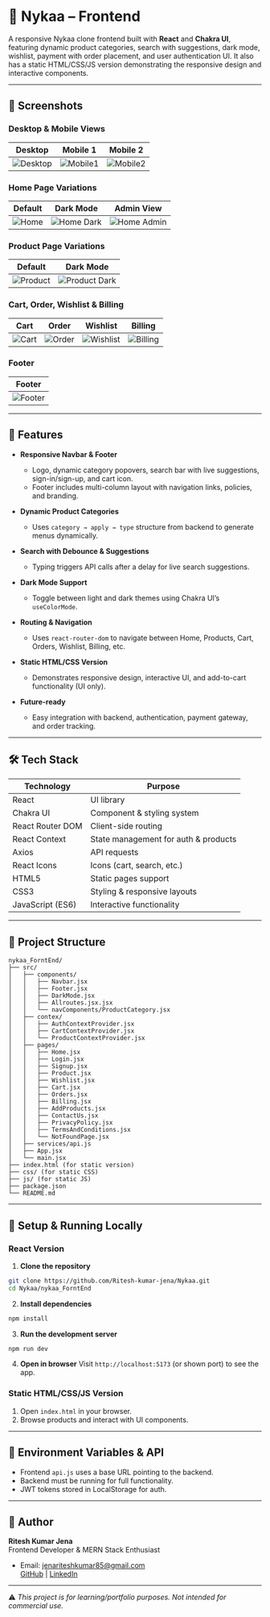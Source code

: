 # 🛒 Nykaa – Frontend 

A responsive Nykaa clone frontend built with **React** and **Chakra UI**, featuring dynamic product categories, search with suggestions, dark mode, wishlist, payment with order placement, and user authentication UI. It also has a static HTML/CSS/JS version demonstrating the responsive design and interactive components.

---

## 📸 Screenshots

### Desktop & Mobile Views

| Desktop | Mobile 1 | Mobile 2 |
|---------|----------|----------|
| ![Desktop](https://res.cloudinary.com/dy9gltg7s/image/upload/v1759536300/Screenshot_2025-10-04_050050_kxpjbv.png) | ![Mobile1](https://res.cloudinary.com/dy9gltg7s/image/upload/v1759536441/Screenshot_2025-10-04_051423_vu4jh2.png) | ![Mobile2](https://res.cloudinary.com/dy9gltg7s/image/upload/v1759536609/Screenshot_2025-10-04_051537_mrsgoe.png) |

### Home Page Variations

| Default | Dark Mode | Admin View |
|---------|-----------|------------|
| ![Home](https://res.cloudinary.com/dy9gltg7s/image/upload/v1759536697/Screenshot_2025-10-04_050223_jrvne1.png) | ![Home Dark](https://res.cloudinary.com/dy9gltg7s/image/upload/v1759536772/Screenshot_2025-10-04_050405_l5csly.png) | ![Home Admin](https://res.cloudinary.com/dy9gltg7s/image/upload/v1759536911/Screenshot_2025-10-04_050449_coy4tt.png) |

### Product Page Variations

| Default | Dark Mode |
|---------|-----------|
| ![Product](https://res.cloudinary.com/dy9gltg7s/image/upload/v1759536950/Screenshot_2025-10-04_050716_ofe88q.png) | ![Product Dark](https://res.cloudinary.com/dy9gltg7s/image/upload/v1759536998/Screenshot_2025-10-04_050734_a5hp06.png) |

### Cart, Order, Wishlist & Billing

| Cart | Order | Wishlist | Billing |
|------|-------|----------|---------|
| ![Cart](https://res.cloudinary.com/dy9gltg7s/image/upload/v1759537073/Screenshot_2025-10-04_050816_bf41qi.png) | ![Order](https://res.cloudinary.com/dy9gltg7s/image/upload/v1759537117/Screenshot_2025-10-04_050538_ifxifn.png) | ![Wishlist](https://res.cloudinary.com/dy9gltg7s/image/upload/v1759537278/Screenshot_2025-10-04_050650_qxptoo.png) | ![Billing](https://res.cloudinary.com/dy9gltg7s/image/upload/v1759537321/Screenshot_2025-10-04_051152_h8gytq.png) |

### Footer

| Footer |
|--------|
| ![Footer](https://res.cloudinary.com/dy9gltg7s/image/upload/v1759537373/Screenshot_2025-10-04_052004_bhysaa.png) |


---

## 🚀 Features

- **Responsive Navbar & Footer**
  - Logo, dynamic category popovers, search bar with live suggestions, sign-in/sign-up, and cart icon.
  - Footer includes multi-column layout with navigation links, policies, and branding.

- **Dynamic Product Categories**
  - Uses `category → apply → type` structure from backend to generate menus dynamically.

- **Search with Debounce & Suggestions**
  - Typing triggers API calls after a delay for live search suggestions.

- **Dark Mode Support**
  - Toggle between light and dark themes using Chakra UI’s `useColorMode`.

- **Routing & Navigation**
  - Uses `react-router-dom` to navigate between Home, Products, Cart, Orders, Wishlist, Billing, etc.

- **Static HTML/CSS Version**
  - Demonstrates responsive design, interactive UI, and add-to-cart functionality (UI only).

- **Future-ready**
  - Easy integration with backend, authentication, payment gateway, and order tracking.

---

## 🛠 Tech Stack

| Technology | Purpose |
|------------|---------|
| React | UI library |
| Chakra UI | Component & styling system |
| React Router DOM | Client-side routing |
| React Context | State management for auth & products |
| Axios | API requests |
| React Icons | Icons (cart, search, etc.) |
| HTML5 | Static pages support |
| CSS3 | Styling & responsive layouts |
| JavaScript (ES6) | Interactive functionality |

---

## 📁 Project Structure

```
nykaa_ForntEnd/
├── src/
│   ├── components/
│   │   ├── Navbar.jsx
│   │   ├── Footer.jsx
│   │   ├── DarkMode.jsx
│   │   ├── Allroutes.jsx.jsx
│   │   └── navComponents/ProductCategory.jsx
│   ├── contex/
│   │   ├── AuthContextProvider.jsx
│   │   ├── CartContextProvider.jsx
│   │   └── ProductContextProvider.jsx
│   ├── pages/
│   │   ├── Home.jsx
│   │   ├── Login.jsx
│   │   ├── Signup.jsx
│   │   ├── Product.jsx
│   │   ├── Wishlist.jsx
│   │   ├── Cart.jsx
│   │   ├── Orders.jsx
│   │   ├── Billing.jsx
│   │   ├── AddProducts.jsx
│   │   ├── ContactUs.jsx
│   │   ├── PrivacyPolicy.jsx
│   │   ├── TermsAndConditions.jsx
│   │   └── NotFoundPage.jsx
│   ├── services/api.js
│   ├── App.jsx
│   └── main.jsx
├── index.html (for static version)
├── css/ (for static CSS)
├── js/ (for static JS)
├── package.json
└── README.md
```

---

## 🎯 Setup & Running Locally

### React Version
1. **Clone the repository**
```bash
git clone https://github.com/Ritesh-kumar-jena/Nykaa.git
cd Nykaa/nykaa_ForntEnd
```

2. **Install dependencies**
```bash
npm install
```

3. **Run the development server**
```bash
npm run dev
```

4. **Open in browser**
Visit `http://localhost:5173` (or shown port) to see the app.

### Static HTML/CSS/JS Version
1. Open `index.html` in your browser.
2. Browse products and interact with UI components.

---

## 🔧 Environment Variables & API

- Frontend `api.js` uses a base URL pointing to the backend.
- Backend must be running for full functionality.
- JWT tokens stored in LocalStorage for auth.

---


## 💼 Author

**Ritesh Kumar Jena**  
Frontend Developer & MERN Stack Enthusiast 
- Email: jenariteshkumar85@gmail.com  
[GitHub](https://github.com/Ritesh-kumar-jena) | [LinkedIn](http://www.linkedin.com/in/ritesh-kumar-jena-aa6407270)

---

⚠️ *This project is for learning/portfolio purposes. Not intended for commercial use.*

